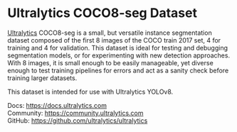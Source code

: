 # Ultralytics COCO8-seg Dataset

[Ultralytics](https://ultralytics.com) COCO8-seg is a small, but versatile instance segmentation dataset composed of the first 8 images of the COCO
train 2017 set, 4 for training and 4 for validation. This dataset is ideal for testing and debugging segmentation
models, or for experimenting with new detection approaches. With 8 images, it is small enough to be easily manageable,
yet diverse enough to test training pipelines for errors and act as a sanity check before training larger datasets.

This dataset is intended for use with Ultralytics YOLOv8.

Docs: https://docs.ultralytics.com  
Community: https://community.ultralytics.com  
GitHub: https://github.com/ultralytics/ultralytics  
